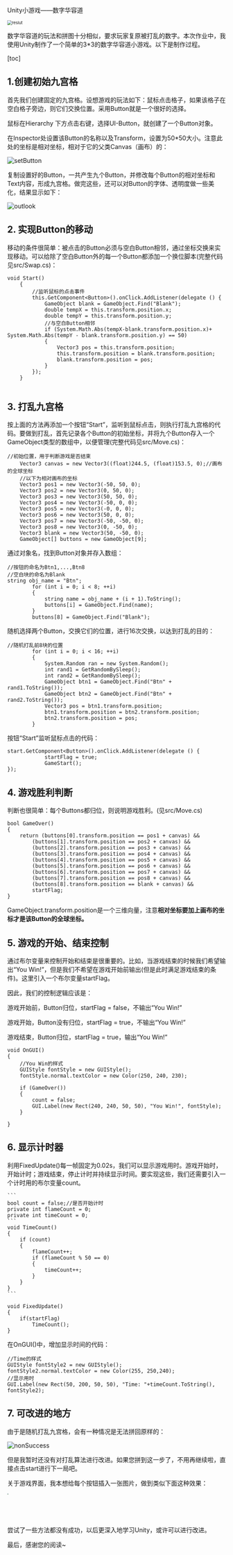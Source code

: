 Unity小游戏——数字华容道

<img src="https://github.com/farthjun/Unity3d-learning/blob/master/hw2/img/reslut.png?raw=true" alt="reslut" style="zoom:67%;" />

数字华容道的玩法和拼图十分相似，要求玩家复原被打乱的数字。本次作业中，我使用Unity制作了一个简单的3*3的数字华容道小游戏。以下是制作过程。

[toc]

## 1.创建初始九宫格

首先我们创建固定的九宫格。设想游戏的玩法如下：鼠标点击格子，如果该格子在空白格子旁边，则它们交换位置。采用Button就是一个很好的选择。

鼠标在Hierarchy 下方点击右键，选择UI-Button，就创建了一个Button对象。

在Inspector处设置该Button的名称以及Transform，设置为50*50大小。注意此处的坐标是相对坐标，相对于它的父类Canvas（画布）的：

![setButton](https://github.com/farthjun/Unity3d-learning/blob/master/hw2/img/setButton.png?raw=true)

复制设置好的Button，一共产生九个Button，并修改每个Button的相对坐标和Text内容，形成九宫格。做完这些，还可以对Button的字体、透明度做一些美化，结果显示如下：

![outlook](https://github.com/farthjun/Unity3d-learning/blob/master/hw2/img/outlook.png?raw=true)



## 2. 实现Button的移动

移动的条件很简单：被点击的Button必须与空白Button相邻，通过坐标交换来实现移动。可以给除了空白Button外的每一个Button都添加一个换位脚本(完整代码见src/Swap.cs)：

```
void Start()
    {
    	//监听鼠标的点击事件
        this.GetComponent<Button>().onClick.AddListener(delegate () {
            GameObject blank = GameObject.Find("Blank");
            double tempX = this.transform.position.x;
            double tempY = this.transform.position.y;
            //与空白Button相邻
            if (System.Math.Abs(tempX-blank.transform.position.x)+ System.Math.Abs(tempY - blank.transform.position.y) == 50)
            {
                Vector3 pos = this.transform.position;
                this.transform.position = blank.transform.position;
                blank.transform.position = pos;
            }
        });
    }


```



## 3. 打乱九宫格

按上面的方法再添加一个按钮“Start”，监听到鼠标点击，则执行打乱九宫格的代码。要做到打乱，首先记录各个Button的初始坐标，并将九个Button存入一个GameObject类型的数组中，以便管理(完整代码见src/Move.cs)：

```
//初始位置，用于判断游戏是否结束
    Vector3 canvas = new Vector3((float)244.5, (float)153.5, 0);//画布的全球坐标
    //以下为相对画布的坐标
    Vector3 pos1 = new Vector3(-50, 50, 0);
    Vector3 pos2 = new Vector3(0, 50, 0);
    Vector3 pos3 = new Vector3(50, 50, 0);
    Vector3 pos4 = new Vector3(-50, 0, 0);
    Vector3 pos5 = new Vector3(-0, 0, 0);
    Vector3 pos6 = new Vector3(50, 0, 0);
    Vector3 pos7 = new Vector3(-50, -50, 0);
    Vector3 pos8 = new Vector3(0, -50, 0);
    Vector3 blank = new Vector3(50, -50, 0);
    GameObject[] buttons = new GameObject[9];
```

通过对象名，找到Button对象并存入数组：

```
//按钮的命名为Btn1,...,Btn8
//空白块的命名为Blank
string obj_name = "Btn";
        for (int i = 0; i < 8; ++i)
        {
            string name = obj_name + (i + 1).ToString();
            buttons[i] = GameObject.Find(name);
        }
        buttons[8] = GameObject.Find("Blank");
```

随机选择两个Button，交换它们的位置，进行16次交换，以达到打乱的目的：

```
//随机打乱前8块的位置
        for (int i = 0; i < 16; ++i)
        {
            System.Random ran = new System.Random();
            int rand1 = GetRandomBySleep();
            int rand2 = GetRandomBySleep();
            GameObject btn1 = GameObject.Find("Btn" + rand1.ToString());
            GameObject btn2 = GameObject.Find("Btn" + rand2.ToString());
            Vector3 pos = btn1.transform.position;
            btn1.transform.position = btn2.transform.position;
            btn2.transform.position = pos;
        }
```

按钮“Start”监听鼠标点击的代码：

```
start.GetComponent<Button>().onClick.AddListener(delegate () {
            startFlag = true;
            GameStart();
});
```



## 4. 游戏胜利判断

判断也很简单：每个Buttons都归位，则说明游戏胜利。(见src/Move.cs)

    bool GameOver()
    {
        return (buttons[0].transform.position == pos1 + canvas) &&
            (buttons[1].transform.position == pos2 + canvas) &&
            (buttons[2].transform.position == pos3 + canvas) &&
            (buttons[3].transform.position == pos4 + canvas) &&
            (buttons[4].transform.position == pos5 + canvas) &&
            (buttons[5].transform.position == pos6 + canvas) &&
            (buttons[6].transform.position == pos7 + canvas) &&
            (buttons[7].transform.position == pos8 + canvas) &&
            (buttons[8].transform.position == blank + canvas) &&
            startFlag;
    }
GameObject.transform.position是一个三维向量，注意**相对坐标要加上画布的坐标才是该Button的全球坐标。**



## 5. 游戏的开始、结束控制

通过布尔变量来控制开始和结束是很重要的。比如，当游戏结束的时候我们希望输出“You Win!”，但是我们不希望在游戏开始前输出(但是此时满足游戏结束的条件)。这里引入一个布尔变量startFlag。

因此，我们的控制逻辑应该是：

游戏开始前，Button归位，startFlag = false，不输出“You Win!”

游戏开始，Button没有归位，startFlag = true，不输出“You Win!”

游戏结束，Button归位，startFlag = true，输出“You Win!”

    void OnGUI()
    {
        //You Win的样式
        GUIStyle fontStyle = new GUIStyle();
        fontStyle.normal.textColor = new Color(250, 240, 230);
    
        if (GameOver())
        {
            count = false;
            GUI.Label(new Rect(240, 240, 50, 50), "You Win!", fontStyle);
        }
        
    }


## 6. 显示计时器

利用FixedUpdate()每一帧固定为0.02s，我们可以显示游戏用时。游戏开始时，开始计时；游戏结束，停止计时并持续显示时间。要实现这些，我们还需要引入一个计时用的布尔变量count。

```
​```
bool count = false;//是否开始计时
private int flameCount = 0;
private int timeCount = 0;
​```
void TimeCount()
{
    if (count)
    {
        flameCount++;
        if (flameCount % 50 == 0)
        {
            timeCount++;
        }
    }
}
​```

void FixedUpdate()
{
	if(startFlag)
    	TimeCount();
}
```

在OnGUI()中，增加显示时间的代码：

```
//Time的样式
GUIStyle fontStyle2 = new GUIStyle();
fontStyle2.normal.textColor = new Color(255, 250,240);
//显示用时
GUI.Label(new Rect(50, 200, 50, 50), "Time: "+timeCount.ToString(), fontStyle2);
```



## 7. 可改进的地方

由于是随机打乱九宫格，会有一种情况是无法拼回原样的：

![nonSuccess](https://github.com/farthjun/Unity3d-learning/blob/master/hw2/img/nonSuccess.png?raw=true)

但是我暂时还没有对打乱算法进行改进。如果您拼到这一步了，不用再继续啦，直接点击start进行下一局吧。

关于游戏界面，我本想给每个按钮插入一张图片，做到类似下面这种效果：

<img src="https://github.com/farthjun/Unity3d-learning/blob/master/hw2/img/example.jpg?raw=true" style="zoom:20%;" width=300 />

尝试了一些方法都没有成功，以后更深入地学习Unity，或许可以进行改进。

最后，感谢您的阅读~
